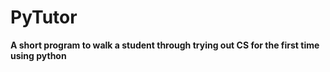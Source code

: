 # PyTutor

**A short program to walk a student through trying out CS for the first time using python**
